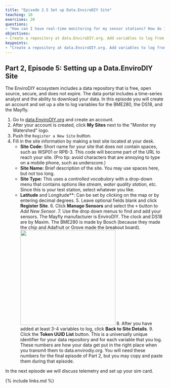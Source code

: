 ```yaml
---
title: "Episode 2.5 Set up Data.EnviroDIY Site"
teaching: 10
exercises: 20
questions:
- "How can I have real-time monitoring for my sensor stations? How do I send data to an internet repository?"
objectives:
- Create a repository at data.EnviroDIY.org. Add variables to log from available sensors.
keypoints:
- "Create a repository at data.EnviroDIY.org. Add variables to log from available sensors."
---
```

## Part 2, Episode 5: Setting up a Data.EnviroDIY Site

The EnviroDIY ecosystem includes a data repository that is free, open source, secure, and does not expire. The data portal includes a time-series analyst and the ability to download your data. In this episode you will create an account and set up a site to log variables for the BME280, the DS18, and the Mayfly.

  1. Go to [data.EnviroDIY.org](https://data.envirodiy.org) and create an account.
  2. After your account is created, click **My Sites** next to the "Monitor my Watershed" logo.
  3. Push the `Register a New Site` button.
  4. Fill in the site information by making a test site located at your desk.
      - **Site Code:** Short name for your site that does not contain spaces, such as WSP01 or RPB-3. This code will become part of the URL to reach your site. (Pro tip: avoid characters that are annoying to type on a mobile phone, such as underscore.)
      - **Site Name:** Brief description of the site. You may use spaces here, but not too long.
      - **Site Type:** This uses a *controlled vocabulary* with a drop-down menu that contains options like *stream*, *water quality station*, etc. Since this is your test station, select whatever you like.
      - **Latitude** and Longitude**: Can be set by clicking on the map or by entering decimal degrees.
    5. Leave optional fields blank and click **Register Site**.
    6. Click **Manage Sensors** and select the <kbd>+</kbd> button to *Add New Sensor*.
    7. Use the drop down menus to find and add your sensors. The Mayfly manufacturer is EnviroDIY. The clock and DS18 are by Maxim. The BME280 is made by Bosch (because they made the chip and Adafruit or Grove made the breakout board).
    <img src="https://envirodiy.github.io/LearnEnviroDIY/fig/envirodiy_addsensor.png" width="300">
    8. After you have added at least 3-4 variables to log, click **Back to Site Details**.
    9. Click the **Token UUID List** button. This is a universally unique identifier for your data repository and for each variable that you log. These numbers are how your data get put in the right place when you transmit them to data.envirodiy.org. You will need these numbers for the final episode of Part 2, but you may copy and paste them during that episode.  

In the next episode we will discuss telemetry and set up your sim card.


{% include links.md %}
